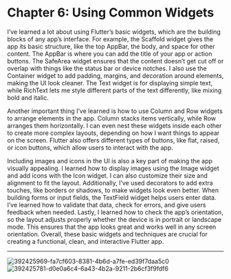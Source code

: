 # Chapter 6: Using Common Widgets

I’ve learned a lot about using Flutter’s basic widgets, which are the building blocks of any app’s interface. For example, the Scaffold widget gives the app its basic structure, like the top AppBar, the body, and space for other content. The AppBar is where you can add the title of your app or action buttons. The SafeArea widget ensures that the content doesn’t get cut off or overlap with things like the status bar or device notches. I also use the Container widget to add padding, margins, and decoration around elements, making the UI look cleaner. The Text widget is for displaying simple text, while RichText lets me style different parts of the text differently, like mixing bold and italic.

Another important thing I’ve learned is how to use Column and Row widgets to arrange elements in the app. Column stacks items vertically, while Row arranges them horizontally. I can even nest these widgets inside each other to create more complex layouts, depending on how I want things to appear on the screen. Flutter also offers different types of buttons, like flat, raised, or icon buttons, which allow users to interact with the app.

Including images and icons in the UI is also a key part of making the app visually appealing. I learned how to display images using the Image widget and add icons with the Icon widget. I can also customize their size and alignment to fit the layout. Additionally, I’ve used decorators to add extra touches, like borders or shadows, to make widgets look even better. When building forms or input fields, the TextField widget helps users enter data. I’ve learned how to validate that data, check for errors, and give users feedback when needed.
Lastly, I learned how to check the app’s orientation, so the layout adjusts properly whether the device is in portrait or landscape mode. This ensures that the app looks great and works well in any screen orientation. Overall, these basic widgets and techniques are crucial for creating a functional, clean, and interactive Flutter app.

---
![392425969-fa7cf603-8381-4b6d-a7fe-ed39f7daa5c0](https://github.com/user-attachments/assets/edf8b3fa-9122-4bb7-8a07-2ea6cf5ad437)
![392425781-d0e0a6c4-6a43-4b2a-9211-2b6cf3f9fdf6](https://github.com/user-attachments/assets/1c320712-3a56-4aa1-8711-a9fd78536e02)
